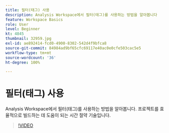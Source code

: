 ```yaml
---
title: 필터(태그) 사용
description: Analysis Workspace에서 필터(태그)를 사용하는 방법을 알아봅니다
feature: Workspace Basics
role: User
level: Beginner
kt: 4845
thumbnail: 32959.jpg
exl-id: ae892414-fcd0-4900-8302-542d4f9bfca8
source-git-commit: 84984ad9bf65cfc69117e40ac0e0cfe503cac5e5
workflow-type: tm+mt
source-wordcount: '36'
ht-degree: 100%

---
```


# 필터(태그) 사용

Analysis Workspace에서 필터(태그)를 사용하는 방법을 알아봅니다. 프로젝트를 효율적으로 빌드하는 데 도움이 되는 시간 절약 기술입니다.

>[!VIDEO](https://video.tv.adobe.com/v/32959/?quality=12&learn=on)
